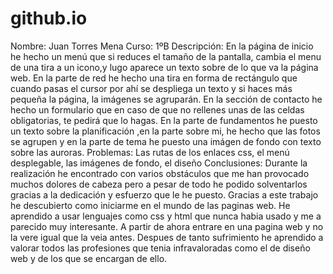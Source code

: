 # github.io
Nombre: Juan Torres Mena
Curso: 1ºB
Descripción: En la página de inicio he hecho un menú que si reduces el tamaño de la pantalla,  cambia el menu  de una tira a un icono,y lugo aparece un texto sobre de lo que va la página web. En la parte de red he hecho una tira en forma de rectángulo que cuando pasas el cursor por ahí se despliega un texto y si haces más pequeña la página, la imágenes se agruparán. En la sección de contacto he hecho un formulario que en caso de que no rellenes unas de las celdas obligatorias, te pedirá que lo hagas. En la parte de fundamentos he puesto un texto sobre la planificación ,en la parte sobre mi, he hecho que las fotos se agrupen y en la parte de tema he puesto una imágen de fondo con texto sobre las auroras.
Problemas: Las rutas de los enlaces css, el menú desplegable, las imágenes de fondo, el diseño
Conclusiones: Durante la realización he encontrado con varios obstáculos que me han provocado muchos dolores de cabeza pero a pesar de todo he podido solventarlos gracias a la dedicación y esfuerzo que le he puesto.  Gracias a este trabajo he descubierto como iniciarme en el mundo de las paginas web. He aprendido a usar lenguajes como css y html que nunca habia usado y me a parecido muy interesante. A partir de ahora entrare en una pagina web y no la vere igual que la veia antes. Despues de tanto sufrimiento he aprendido a valorar todos las profesiones que tenia infravaloradas como el de diseño web y de los que se encargan de ello.